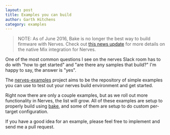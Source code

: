 ```yaml
---
layout: post
title: Examples you can build
author: Garth Hitchens
category: examples
---
```


> NOTE: As of June 2016, Bake is no longer the best way to build firmware with Nerves. Check out [this news update](http://nerves-project.org/news/2016/05/29/a-whirlwind-of-recent-changes/#mix-integration) for more details on the native Mix integration for Nerves.

One of the most common questions I see on the nerves Slack room has to do with "how to get started" and "are there any samples that build?"  I'm happy to say, the answer is "yes".

The [nerves-examples](https://github.com/nerves-project/nerves-examples) project aims to be the repository of simple examples you can use to test out your nerves build environment and get started.

Right now there are only a couple examples, but as we roll out more functionality in Nerves, the list will grow.   All of these examples are setup to properly build using [bake](http://bakeware.io), and some of them are setup to do custom per-target configuration.  

If you have a good idea for an example, please feel free to implement and send me a pull request.
